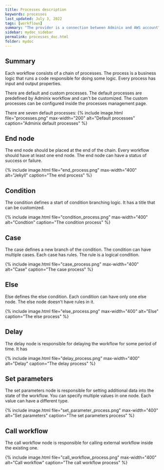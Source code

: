 ```yaml
---
title: Processes description
keywords: processes
last_updated: July 3, 2022
tags: [workflows]
summary: "The provider is a connection between Adminix and AWS account"
sidebar: mydoc_sidebar
permalink: processes_doc.html
folder: mydoc
---
```


## Summary

Each workflow consists of a chain of processes. The process is a business logic that runs a code responsible for doing some logic. Every process has input and output properties.

There are default and custom processes. The default processes are predefined by Adminix workflow and can't be customized. The custom processes can be configured inside the processes management page.

There are seven default processes:
{% include image.html file="processes.png" max-width="200" alt="Default processes" caption="Adminix default processes" %}

## End node

The end node should be placed at the end of the chain. Every workflow should have at least one end node. The end node can have a status of success or failure.

{% include image.html file="end_process.png" max-width="400" alt="Jekyll" caption="The end process" %}

## Condition

The condition defines a start of condition branching logic. It has a title that can be customized.

{% include image.html file="condition_process.png" max-width="400" alt="Condtion" caption="The condition process" %}

## Case

The case defines a new branch of the condition. The condition can have multiple cases. Each case has rules. The rule is a logical condition.

{% include image.html file="case_process.png" max-width="400" alt="Case" caption="The case process" %}

## Else

Else defines the else condition. Each condition can have only one else node. The else node doesn't have rules in it.

{% include image.html file="else_process.png" max-width="400" alt="Else" caption="The else process" %}

## Delay

The delay node is responsible for delaying the workflow for some period of time. It has

{% include image.html file="delay_process.png" max-width="400" alt="Delay" caption="The delay process" %}

## Set parameters

The set parameters node is responsible for setting additional data into the state of the workflow. You can specify multiple values in one node. Each value can have a different type.

{% include image.html file="set_parameter_process.png" max-width="400" alt="Set parameters" caption="The set parameters process" %}

## Call workflow

The call workflow node is responsible for calling external workflow inside the existing one.

{% include image.html file="call_workflow_process.png" max-width="400" alt="Call workflow" caption="The call workflow process" %}
